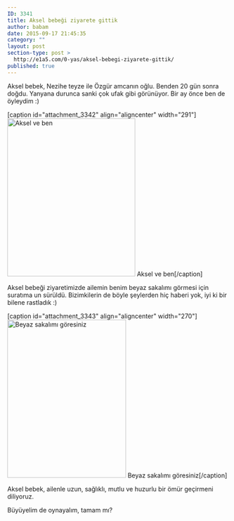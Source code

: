 ```yaml
---
ID: 3341
title: Aksel bebeği ziyarete gittik
author: babam
date: 2015-09-17 21:45:35
category: ""
layout: post
section-type: post >
  http://e1a5.com/0-yas/aksel-bebegi-ziyarete-gittik/
published: true
---
```

Aksel bebek, Nezihe teyze ile Özgür amcanın oğlu. Benden 20 gün sonra doğdu. Yanyana durunca sanki çok ufak gibi görünüyor. Bir ay önce ben de öyleydim :)

[caption id="attachment_3342" align="aligncenter" width="291"]<a href="http://e1a5.com/wp-content/uploads/2015/10/aksel-ve-ben.jpg"><img class="size-medium wp-image-3342" src="http://e1a5.com/wp-content/uploads/2015/10/aksel-ve-ben-291x360.jpg" alt="Aksel ve ben" width="291" height="360" /></a> Aksel ve ben[/caption]

Aksel bebeği ziyaretimizde ailemin benim beyaz sakalımı görmesi için suratıma un sürüldü. Bizimkilerin de böyle şeylerden hiç haberi yok, iyi ki bir bilene rastladık :)

[caption id="attachment_3343" align="aligncenter" width="270"]<a href="http://e1a5.com/wp-content/uploads/2015/10/sakalli.jpg"><img class="size-medium wp-image-3343" src="http://e1a5.com/wp-content/uploads/2015/10/sakalli-270x360.jpg" alt="Beyaz sakalımı göresiniz" width="270" height="360" /></a> Beyaz sakalımı göresiniz[/caption]

Aksel bebek, ailenle uzun, sağlıklı, mutlu ve huzurlu bir ömür geçirmeni diliyoruz.

Büyüyelim de oynayalım, tamam mı?
